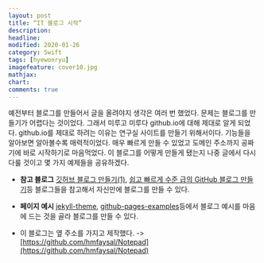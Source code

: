 ```yaml
---
layout: post
title: “IT 블로그 시작”
description: 
headline: 
modified: 2020-01-26
category: Swift
tags: [hyewonryu]
imagefeature: cover10.jpg
mathjax: 
chart: 
comments: true
---
```


예전부터 블로그를 만들어서 글을 올려야지 생각은 여러 번 했었다. 문제는 블로그를 만들기가 어렵다는 것이었다. 그래서 미루고 미루다 github.io에 대해 제대로 알게 되었다. github.io를 제대로 하려는 이유는 연구실 사이트를 만들기 위해서이다. 기능들을 알아보면 알아볼수록 매력적이었다. 매우 빠르게 만들 수 있었고 도메인 주소까지 공짜기에 바로 시작하기로 마음먹었다. 이 블로그를 어떻게 만들게 됐는지 나중 글에서 다시 다룰 것이고 몇 가지 예제들을 공유하겠다.

- **참고 블로그** [깃허브 블로그 만들기(1)](https://recoveryman.tistory.com/321), [쉽고 빠르게 수준 급의 GitHub 블로그 만들기](https://dreamgonfly.github.io/2018/01/27/jekyll-remote-theme.html)등 블로그들을 참고해서 자신만에 블로그를 만들 수 있다.

- **페이지 예시** [jekyll-theme](https://github.com/topics/jekyll-theme), [github-pages-examples](https://github.com/collections/github-pages-examples)등에서 블로그 예시를 마음에 드는 것을 골라 블로그를 만들 수 있다.

- 이 블로그는 옆 주소를 가지고 제작했다. -> [https://github.com/hmfaysal/Notepad](https://github.com/hmfaysal/Notepad)
